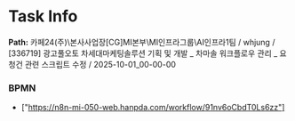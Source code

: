 # Task Info

**Path:** 카페24(주)\본사사업장\[CG]MI본부\MI인프라그룹\AI인프라1팀 / whjung / [336719] 광고풀오토 차세대마케팅솔루션 기획 및 개발 _ 차마솔 워크플로우 관리 _ 요청건 관련 스크립트 수정 / 2025-10-01_00-00-00

### BPMN
- ["https://n8n-mi-050-web.hanpda.com/workflow/91nv6oCbdT0Ls6zz"]

